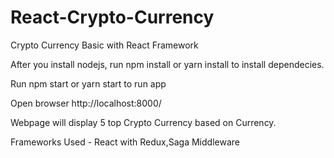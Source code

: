 # React-Crypto-Currency

Crypto Currency Basic with React Framework

After you install nodejs, run npm install or yarn install to install dependecies.


Run npm start or yarn start to run app


Open browser http://localhost:8000/


Webpage will display 5 top Crypto Currency based on Currency.

Frameworks Used -
React with Redux,Saga Middleware
